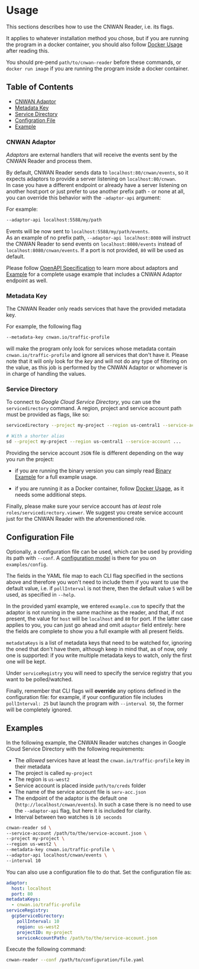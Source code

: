 # Usage

This sections describes how to use the CNWAN Reader, i.e. its flags.

It applies to whatever installation method you chose, but if you are running
the program in a docker container, you should also follow
[Docker Usage](./docker_usage.md) after reading this.

You should pre-pend `path/to/cnwan-reader` before these commands, or
`docker run image` if you are running the program inside a docker container.

## Table of Contents

* [CNWAN Adaptor](#cnwan-adaptor)
* [Metadata Key](#metadata-key)
* [Service Directory](#service-directory)
* [Configration File](#configuration-file)
* [Example](#example)

### CNWAN Adaptor

*Adaptors* are external handlers that will receive the events sent by the CNWAN
Reader and process them.

By default, CNWAN Reader sends data to `localhost:80/cnwan/events`, so it
expects adaptors to provide a server listening on `localhost:80/cnwan`.  
In case you have a different endpoint or already have a server listening on
another host:port or just prefer to use another prefix path - or none at all,
you can override this behavior with the `-adaptor-api` argument:

For example:

```bash
--adaptor-api localhost:5588/my/path
```

Events will be now sent to `localhost:5588/my/path/events`.  
As an example of no prefix path, `--adaptor-api localhost:8080` will instruct
the CNWAN Reader to send events on `localhost:8080/events` instead of
`localhost:8080/cnwan/events`. If a port is not provided, `80` will be used
as default.

Please follow [OpenAPI Specification](../README.md#openapi-specification)
to learn more about adaptors and [Example](#example) for a complete usage
example that includes a CNWAN Adaptor endpoint as well.

### Metadata Key

The CNWAN Reader only reads services that have the provided metadata key.

For example, the following flag

```bash
--metadata-key cnwan.io/traffic-profile
```

will make the program only look for services whose metadata contain
`cnwan.io/traffic-profile` and ignore all services that don't have it.
Please note that it will only look for the *key* and will not do any
type of filtering on the value, as this job is performed by the CNWAN
Adaptor or whomever is in charge of handling the values.

### Service Directory

To connect to *Google Cloud Service Directory*, you can use the
`servicedirectory` command. A region, project and service account path must be
provided as flags, like so:

```bash
servicedirectory --project my-project --region us-central1 --service-account ...

# With a shorter alias
sd --project my-project --region us-central1 --service-account ...
```

Providing the service account `JSON` file is different depending on the way you
run the project:

* if you are running the binary version you can simply read
[Binary Example](#binary-example) for a full example usage.

* if you are running it as a Docker container, follow
[Docker Usage](./docker_usage.md), as it needs some additional steps.

Finally, please make sure your service account has *at least* role
`roles/servicedirectory.viewer`. We suggest you create service account just for
the CNWAN Reader with the aforementioned role.

## Configuration File

Optionally, a configuration file can be used, which can be used by providing
its path with `--conf`. A [configuration model](../examples/config/config.yaml)
is there for you on `examples/config`.

The fields in the YAML file map to each CLI flag specified in the sections
above and therefore you won't need to include them if you want to use the
default value, i.e. if `pollInterval` is not there, then the default value
`5` will be used, as specified in `--help`.

In the provided yaml example, we entered `example.com` to specify that the
adaptor is not running in the same machine as the reader, and that,
if not present, the value for `host` will be `localhost` and `80` for port.
If the latter case applies to you, you can just go ahead and omit `adaptor`
field entirely: here the fields are complete to show you a full example with
all present fields.

`metadataKeys` is a list of metadata keys that need to be watched for, ignoring
the oned that don't have them, although keep in mind that, as of now, only one
is supported: if you write multiple metadata keys to watch, only the first one
will be kept.

Under `serviceRegistry` you will need to specify the service registry that you
want to be polled/watched.

Finally, remember that CLI flags will **override** any options defined in the
configuration file: for example, if your configuration file includes
`pollInterval: 25` but launch the program with `--interval 50`, the
former will be completely ignored.

## Examples

In the following example, the CNWAN Reader watches changes in
Google Cloud Service Directory with the following requirements:

* The *allowed* services have at least the `cnwan.io/traffic-profile`
key in their metadata
* The project is called `my-project`
* The region is `us-west2`
* Service account is placed inside `path/to/creds` folder
* The name of the service account file is `serv-acc.json`
* The endpoint of the adaptor is the default one
(`http://localhost/cnwan/events`). In such a case there is no need to use
the `--adaptor-api` flag, but here it is included for clarity.
* Interval between two watches is `10 seconds`

```bash
cnwan-reader sd \
--service-account /path/to/the/service-account.json \
--project my-project \
--region us-west2 \
--metadata-key cnwan.io/traffic-profile \
--adaptor-api localhost/cnwan/events \
--interval 10
```

You can also use a configuration file to do that. Set the configuration file
as:

```yaml
adaptor:
  host: localhost
  port: 80
metadataKeys:
  - cnwan.io/traffic-profile
serviceRegistry:
  gcpServiceDirectory:
    pollInterval: 10
    region: us-west2
    projectID: my-project
    serviceAccountPath: /path/to/the/service-account.json
```

Execute the following command:

```bash
cnwan-reader --conf /path/to/configuration/file.yaml
```
